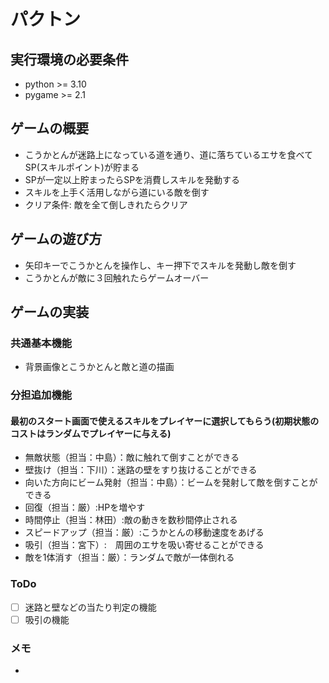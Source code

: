 # パクトン

## 実行環境の必要条件
* python >= 3.10
* pygame >= 2.1

## ゲームの概要
* こうかとんが迷路上になっている道を通り、道に落ちているエサを食べてSP(スキルポイント)が貯まる
* SPが一定以上貯まったらSPを消費しスキルを発動する
* スキルを上手く活用しながら道にいる敵を倒す
* クリア条件: 敵を全て倒しきれたらクリア

## ゲームの遊び方
* 矢印キーでこうかとんを操作し、キー押下でスキルを発動し敵を倒す
* こうかとんが敵に３回触れたらゲームオーバー

## ゲームの実装
### 共通基本機能
* 背景画像とこうかとんと敵と道の描画

### 分担追加機能
#### 最初のスタート画面で使えるスキルをプレイヤーに選択してもらう(初期状態のコストはランダムでプレイヤーに与える)
* 無敵状態（担当：中島）：敵に触れて倒すことができる
* 壁抜け（担当：下川）：迷路の壁をすり抜けることができる
* 向いた方向にビーム発射（担当：中島）：ビームを発射して敵を倒すことができる
* 回復（担当：厳）:HPを増やす
* 時間停止（担当：林田）:敵の動きを数秒間停止される
* スピードアップ（担当：厳）:こうかとんの移動速度をあげる
* 吸引（担当：宮下）:　周囲のエサを吸い寄せることができる
* 敵を1体消す（担当：厳）：ランダムで敵が一体倒れる

### ToDo
- [ ] 迷路と壁などの当たり判定の機能
- [ ] 吸引の機能

### メモ
* 
